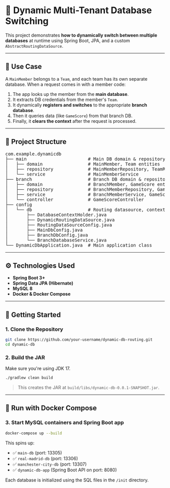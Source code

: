 # 🔀 Dynamic Multi-Tenant Database Switching

This project demonstrates **how to dynamically switch between multiple databases** at runtime using Spring Boot, JPA, and a custom `AbstractRoutingDataSource`.

---

## 📌 Use Case

A `MainMember` belongs to a `Team`, and each team has its own separate database. When a request comes in with a member code:

1. The app looks up the member from the **main database**.
2. It extracts DB credentials from the member's `Team`.
3. It dynamically **registers and switches** to the appropriate **branch database**.
4. Then it queries data (like `GameScore`) from that branch DB.
5. Finally, it **clears the context** after the request is processed.

---

## 🧩 Project Structure

<pre>
com.example.dynamicdb
├── main                       # Main DB domain & repository
│   ├── domain                 # MainMember, Team entities
│   ├── repository             # MainMemberRepository, TeamRepository
│   └── service                # MainMemberService
├── branch                     # Branch DB domain & repository
│   ├── domain                 # BranchMember, GameScore entities
│   ├── repository             # BranchMemberRepository, GameScoreRepository
│   ├── service                # BranchMemberService, GameScoreService
│   └── controller             # GameScoreController
├── config
│   └── db                     # Routing datasource, context holder, config
│       ├── DatabaseContextHolder.java
│       ├── DynamicRoutingDataSource.java
│       ├── RoutingDataSourceConfig.java
│       ├── MainDbConfig.java
│       ├── BranchDbConfig.java  
│       └── BranchDatabaseService.java
└── DynamicDbApplication.java  # Main application class
</pre>

---

## ⚙️ Technologies Used

- **Spring Boot 3+**
- **Spring Data JPA (Hibernate)**
- **MySQL 8**
- **Docker & Docker Compose**

---

## 🚀 Getting Started

### 1. Clone the Repository

```bash
git clone https://github.com/your-username/dynamic-db-routing.git
cd dynamic-db
```

### 2. Build the JAR

Make sure you're using JDK 17.

```bash
./gradlew clean build
```

> This creates the JAR at `build/libs/dynamic-db-0.0.1-SNAPSHOT.jar`.

---

## 🐳 Run with Docker Compose

### 3. Start MySQL containers and Spring Boot app

```bash
docker-compose up --build
```

This spins up:

- ✅ `main-db` (port: 13305)
- ✅ `real-madrid-db` (port: 13306)
- ✅ `manchester-city-db` (port: 13307)
- ✅ `dynamic-db-app` (Spring Boot API on port: 8080)

Each database is initialized using the SQL files in the `/init` directory.


